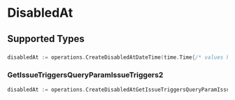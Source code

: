 # DisabledAt


## Supported Types

### 

```go
disabledAt := operations.CreateDisabledAtDateTime(time.Time{/* values here */})
```

### GetIssueTriggersQueryParamIssueTriggers2

```go
disabledAt := operations.CreateDisabledAtGetIssueTriggersQueryParamIssueTriggers2(operations.GetIssueTriggersQueryParamIssueTriggers2{/* values here */})
```

